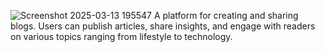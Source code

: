 ![Screenshot 2025-03-13 195547](https://github.com/user-attachments/assets/dbab0969-4038-47ae-886f-47c2321d0e00)
A platform for creating and sharing blogs. Users can publish articles, share insights, and engage with readers on various topics ranging from lifestyle to technology.


